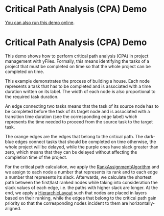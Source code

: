 <!--
 //////////////////////////////////////////////////////////////////////////////
 // @license
 // This file is part of yFiles for HTML 2.5.0.3.
 // Use is subject to license terms.
 //
 // Copyright (c) 2000-2023 by yWorks GmbH, Vor dem Kreuzberg 28,
 // 72070 Tuebingen, Germany. All rights reserved.
 //
 //////////////////////////////////////////////////////////////////////////////
-->
# Critical Path Analysis (CPA) Demo

[You can also run this demo online](https://live.yworks.com/demos/analysis/criticalpathanalysis/index.html).

# Critical Path Analysis (CPA) Demo

This demo shows how to perform critical path analysis (CPA) in project management with yFiles. Formally, this means identifying the tasks of a project that must be completed on time so that the whole project can be completed on time.

This example demonstrates the process of building a house. Each node represents a task that has to be completed and is associated with a time duration written on its label. The width of each node is also proportional to the required task duration.

An edge connecting two tasks means that the task of its source node has to be completed before the task of its target node and is associated with a transition time duration (see the corresponding edge label) which represents the time needed to proceed from the source task to the target task.

The orange edges are the edges that belong to the critical path. The dark-blue edges connect tasks that should be completed on time otherwise, the whole project will be delayed, while the purple ones have slack greater than zero, which means that they can be delayed without affecting the completion time of the project.

For the critical path calculation, we apply the [RankAssignmentAlgorithm](https://docs.yworks.com/yfileshtml/#/api/RankAssignmentAlgorithm) and we assign to each node a number that represents its rank and to each edge a number that represents its slack. Afterwards, we calculate the shortest path between the first/last ranked nodes while taking into consideration the slack values of each edge, i.e. the paths with higher slack are longer. At the end, we apply a [HierarchicLayout](https://docs.yworks.com/yfileshtml/#/api/HierarchicLayout) such that nodes are placed in layers based on their ranking, while the edges that belong to the critical path gain priority so that the corresponding nodes incident to them are horizontally-aligned.
